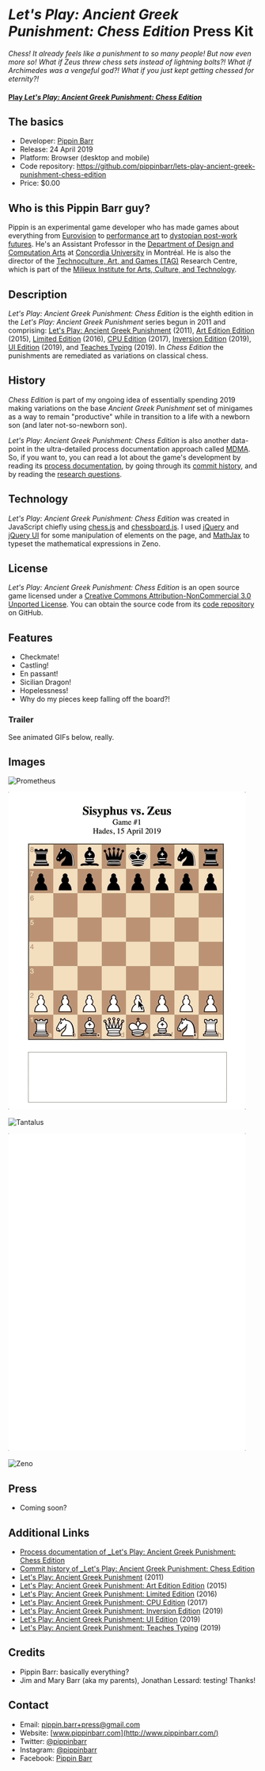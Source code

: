 # _Let's Play: Ancient Greek Punishment: Chess Edition_ Press Kit

_Chess! It already feels like a punishment to so many people! But now even more so! What if Zeus threw chess sets instead of lightning bolts?! What if Archimedes was a vengeful god?! What if you just kept getting chessed for eternity?!_

#### [Play _Let's Play: Ancient Greek Punishment: Chess Edition_](https://pippinbarr.github.io/lets-play-ancient-greek-punishment-chess-edition)

## The basics

* Developer: [Pippin Barr](http://www.pippinbarr.com/)
* Release: 24 April 2019
* Platform: Browser (desktop and mobile)
* Code repository: https://github.com/pippinbarr/lets-play-ancient-greek-punishment-chess-edition
* Price: $0.00

## Who is this Pippin Barr guy?

Pippin is an experimental game developer who has made games about everything from [Eurovision](http://www.pippinbarr.com/2012/03/27/epic-sax-game/) to [performance art](http://www.pippinbarr.com/2011/09/14/the-artist-is-present/) to [dystopian post-work futures](http://www.pippinbarr.com/games/2017/07/03/it-is-as-if-you-were-doing-work.html). He's an Assistant Professor in the [Department of Design and Computation Arts](http://www.concordia.ca/finearts/design.html) at [Concordia University](http://www.concordia.ca/) in Montréal. He is also the director of the [Technoculture, Art, and Games (TAG)](http://tag.hexagram.ca/) Research Centre, which is part of the [Milieux Institute for Arts, Culture, and Technology](http://milieux.concordia.ca/).

## Description

_Let's Play: Ancient Greek Punishment: Chess Edition_ is the eighth edition in the _Let's Play: Ancient Greek Punishment_ series begun in 2011 and comprising: [Let's Play: Ancient Greek Punishment](http://www.pippinbarr.com/games/letsplayancientgreekpunishment/LetsPlayAncientGreekPunishment.html) (2011), [Art Edition Edition](http://www.pippinbarr.com/games/letsplayletsplayancientgreekpunishmentarteditionedition/) (2015), [Limited Edition](http://www.pippinbarr.com/games/letsplayancientgreekpunishmentlimitededition/) (2016), [CPU Edition](http://pippinbarr.github.io/letsplayancientgreekpunishmentcpuedition/) (2017), [Inversion Edition](https://pippinbarr.github.io/lets-play-ancient-greek-punishment-inversion-edition) (2019), [UI Edition](https://pippinbarr.github.io/lets-play-ancient-greek-punishment-ui-edition) (2019), and [Teaches Typing](https://pippinbarr.github.io/lets-play-ancient-greek-punishment-teaches-typing) (2019). In _Chess Edition_ the punishments are remediated as variations on classical chess.

## History

_Chess Edition_ is part of my ongoing idea of essentially spending 2019 making variations on the base _Ancient Greek Punishment_ set of minigames as a way to remain "productive" while in transition to a life with a newborn son (and later not-so-newborn son).

_Let's Play: Ancient Greek Punishment: Chess Edition_ is also another data-point in the ultra-detailed process documentation approach called [MDMA](http://www.gamesasresearch.com/mdma). So, if you want to, you can read a lot about the game's development by reading its [process documentation](https://github.com/pippinbarr/lets-play-ancient-greek-punishment-chess-edition/blob/master/process/README.md), by going through its [commit history](https://github.com/pippinbarr/lets-play-ancient-greek-punishment-chess-edition/commits/master), and by reading the [research questions](https://github.com/pippinbarr/lets-play-ancient-greek-punishment-chess-edition/blob/master/process/research-questions.md).

## Technology

_Let's Play: Ancient Greek Punishment: Chess Edition_ was created in JavaScript chiefly using [chess.js](https://github.com/jhlywa/chess.js) and [chessboard.js](https://chessboardjs.com/). I used [jQuery](http://jquery.com/) and [jQuery UI](https://jqueryui.com/) for some manipulation of elements on the page, and [MathJax](https://www.mathjax.org/) to typeset the mathematical expressions in Zeno.

## License

_Let's Play: Ancient Greek Punishment: Chess Edition_ is an open source game licensed under a [Creative Commons Attribution-NonCommercial 3.0 Unported License](http://creativecommons.org/licenses/by-nc/3.0/). You can obtain the source code from its [code repository](https://github.com/pippinbarr/lets-play-ancient-greek-punishment-chess-edition) on GitHub.

## Features

- Checkmate!
- Castling!
- En passant!
- Sicilian Dragon!
- Hopelessness!
- Why do my pieces keep falling off the board?!

### Trailer

See animated GIFs below, really.

## Images

![Prometheus](images/prometheus-chess-edition.gif)

![Sisyphus](images/sisyphus-chess-edition.gif)

![Tantalus](images/tantalus-chess-edition.gif)

![Danaids](images/danaids-chess-edition.gif)

![Zeno](images/zeno-chess-edition.gif)

## Press

- Coming soon?

## Additional Links

- [Process documentation of _Let's Play: Ancient Greek Punishment: Chess Edition](https://github.com/pippinbarr/lets-play-ancient-greek-punishment-chess-edition/blob/master/process/README.md)
- [Commit history of _Let's Play: Ancient Greek Punishment: Chess Edition](https://github.com/pippinbarr/lets-play-ancient-greek-punishment-chess-edition/commits/master)
- [Let's Play: Ancient Greek Punishment](http://www.pippinbarr.com/games/letsplayancientgreekpunishment/LetsPlayAncientGreekPunishment.html) (2011)
- [Let's Play: Ancient Greek Punishment: Art Edition Edition](http://www.pippinbarr.com/games/letsplayletsplayancientgreekpunishmentarteditionedition/) (2015)
- [Let's Play: Ancient Greek Punishment: Limited Edition](http://www.pippinbarr.com/games/letsplayancientgreekpunishmentlimitededition/) (2016)
- [Let's Play: Ancient Greek Punishment: CPU Edition](http://pippinbarr.github.io/letsplayancientgreekpunishmentcpuedition/) (2017)
- [Let's Play: Ancient Greek Punishment: Inversion Edition](https://pippinbarr.github.io/lets-play-ancient-greek-punishment-inversion-edition) (2019)
- [Let's Play: Ancient Greek Punishment: UI Edition](https://pippinbarr.github.io/lets-play-ancient-greek-punishment-ui-edition) (2019)
- [Let's Play: Ancient Greek Punishment: Teaches Typing](https://pippinbarr.github.io/lets-play-ancient-greek-punishment-teaches-typing) (2019)

## Credits

* Pippin Barr: basically everything?
* Jim and Mary Barr (aka my parents), Jonathan Lessard: testing! Thanks!

## Contact

* Email: [pippin.barr+press@gmail.com](mailto:pippin.barr+press@gmail.com)
* Website: [www.pippinbarr.com](http://www.pippinbarr.com/)
* Twitter: [@pippinbarr](https://www.twitter.com/pippinbarr)
* Instagram: [@pippinbarr](https://www.instagram.com/pippinbarr)
* Facebook: [Pippin Barr](http://www.facebook.com/pippin.barr)
